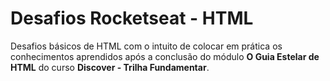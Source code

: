 # **Desafios Rocketseat - HTML**


Desafios básicos de HTML com o intuito de colocar em prática os conhecimentos aprendidos após a conclusão do módulo **O Guia Estelar de HTML** do curso **Discover - Trilha Fundamentar**.